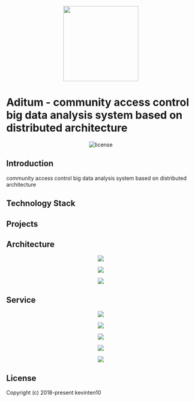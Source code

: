 <p align="center">
  <img src="https://github.com/kevinten10/Aditum/blob/master/logo.png" style="height:200px"/>
</p>

# Aditum - community access control big data analysis system based on distributed architecture

<p align="center">
  <img src="https://img.shields.io/github/license/mashape/apistatus.svg" alt="license"/>
</p>

## Introduction

community access control big data analysis system based on distributed architecture

## Technology Stack


## Projects


## Architecture

<p align="center">
  <img src="https://github.com/kevinten10/Aditum/blob/master/微服务架构.JPG" />
</p>
<p align="center">
  <img src="https://github.com/kevinten10/Aditum/blob/master/大数据平台架构.JPG" />
</p>
<p align="center">
  <img src="https://github.com/kevinten10/Aditum/blob/master/微服务运行流程.JPG" />
</p>

## Service

<p align="center">
  <img src="https://github.com/kevinten10/Aditum/blob/master/Aditum流程图/Mocker.PNG" />
</p>
<p align="center">
  <img src="https://github.com/kevinten10/Aditum/blob/master/Aditum流程图/Collector.PNG" />
</p>
<p align="center">
  <img src="https://github.com/kevinten10/Aditum/blob/master/Aditum流程图/Logger.PNG" />
</p>
<p align="center">
  <img src="https://github.com/kevinten10/Aditum/blob/master/Aditum流程图/Statistics.PNG" />
</p>
<p align="center">
  <img src="https://github.com/kevinten10/Aditum/blob/master/Aditum流程图/Personas.PNG" />
</p>

## License

Copyright (c) 2018-present kevinten10



